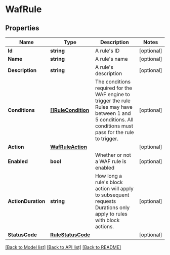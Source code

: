# WafRule

## Properties

Name | Type | Description | Notes
------------ | ------------- | ------------- | -------------
**Id** | **string** | A rule&#39;s ID | [optional] 
**Name** | **string** | A rule&#39;s name | [optional] 
**Description** | **string** | A rule&#39;s description | [optional] 
**Conditions** | [**[]RuleCondition**](RuleCondition.md) | The conditions required for the WAF engine to trigger the rule  Rules may have between 1 and 5 conditions. All conditions must pass for the rule to trigger. | [optional] 
**Action** | [**WafRuleAction**](wafRuleAction.md) |  | [optional] 
**Enabled** | **bool** | Whether or not a WAF rule is enabled | [optional] 
**ActionDuration** | **string** | How long a rule&#39;s block action will apply to subsequent requests  Durations only apply to rules with block actions. | [optional] 
**StatusCode** | [**RuleStatusCode**](RuleStatusCode.md) |  | [optional] 

[[Back to Model list]](../README.md#documentation-for-models) [[Back to API list]](../README.md#documentation-for-api-endpoints) [[Back to README]](../README.md)



